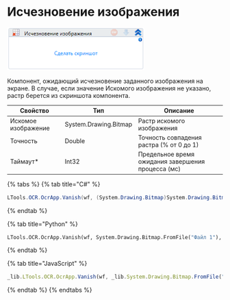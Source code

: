 # Исчезновение изображения

![](<../../../.gitbook/assets/image (423).png>)

Компонент, ожидающий исчезновение заданного изображения на экране. В случае, если значение Искомого изображения не указано, растр берется из скриншота компонента.

| Свойство            | Тип                   | Описание                                           |
| ------------------- | --------------------- | -------------------------------------------------- |
| Искомое изображение | System.Drawing.Bitmap | Растр искомого изображения                         |
| Точность            | Double                | Точность совпадения растра (% от 0 до 1)           |
| Таймаут\*           | Int32                 | Предельное время ожидания завершения процесса (мс) |

{% tabs %}
{% tab title="C#" %}
```csharp
LTools.OCR.OcrApp.Vanish(wf, (System.Drawing.Bitmap)System.Drawing.Bitmap.FromFile("Файл 1"), 0.9, 10000);
```
{% endtab %}

{% tab title="Python" %}
```python
LTools.OCR.OcrApp.Vanish(wf, System.Drawing.Bitmap.FromFile("Файл 1"), 0.9, 10000)
```
{% endtab %}

{% tab title="JavaScript" %}
```javascript
_lib.LTools.OCR.OcrApp.Vanish(wf, _lib.System.Drawing.Bitmap.FromFile("Файл 1"), 0.9, 10000);
```
{% endtab %}
{% endtabs %}
